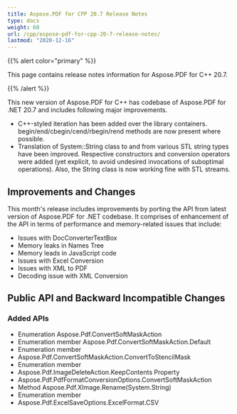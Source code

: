 ```yaml
---
title: Aspose.PDF for CPP 20.7 Release Notes
type: docs
weight: 60
url: /cpp/aspose-pdf-for-cpp-20-7-release-notes/
lastmod: "2020-12-16"
---
```


{{% alert color="primary" %}}

This page contains release notes information for Aspose.PDF for C++ 20.7.

{{% /alert %}}

This new version of Aspose.PDF for C++ has codebase of Aspose.PDF for .NET 20.7 and includes following major improvements.

 * C++-styled iteration has been added over the library containers. begin/end/cbegin/cend/rbegin/rend methods are now present where possible.
 * Translation of System::String class to and from various STL string types have been improved. Respective constructors and conversion operators were added (yet explicit, to avoid undesired invocations of suboptimal operations). Also, the String class is now working fine with STL streams.

## **Improvements and Changes**
This month's release includes improvements by porting the API from latest version of Aspose.PDF for .NET codebase. It comprises of enhancement of the API in terms of performance and memory-related issues that include:
* Issues with DocConverterTextBox
* Memory leaks in Names Tree
* Memory leads in JavaScript code
* Issues with Excel Conversion
* Issues with XML to PDF
* Decoding issue with XML Conversion

 ## Public API and Backward Incompatible Changes
 ### Added APIs

* Enumeration Aspose.Pdf.ConvertSoftMaskAction
* Enumeration member Aspose.Pdf.ConvertSoftMaskAction.Default
* Enumeration member     
* Aspose.Pdf.ConvertSoftMaskAction.ConvertToStencilMask
* Enumeration member
* Aspose.Pdf.ImageDeleteAction.KeepContents Property
* Aspose.Pdf.PdfFormatConversionOptions.ConvertSoftMaskAction
* Method Aspose.Pdf.XImage.Rename(System.String)
* Enumeration member
* Aspose.Pdf.ExcelSaveOptions.ExcelFormat.CSV
